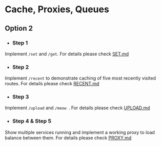 Cache, Proxies, Queues
=========================

## Option 2

* <h3>Step 1</h3>

Implement `/set` and `/get`. For details please check [SET.md](SET.md)

* <h3>Step 2</h3>

Implement `/recent` to demonstrate caching of five most recently visited routes. For details please check [RECENT.md](RECENT.md)

* <h3>Step 3</h3>

Implement `/upload` and `/meow `. For details please check [UPLOAD.md](UPLOAD.md)

* <h3>Step 4 & Step 5</h3>

Show multiple services running and implement a working proxy to load balance between them. For details please check [PROXY.md](PROXY.md)
